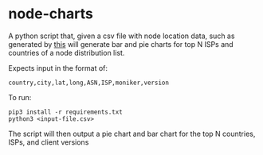 # node-charts
A python script that, given a csv file with node location data, such as generated by [this](https://github.com/validaoxyz/node-maps) will generate bar and pie charts for top N ISPs and countries of a node distribution list.

Expects input in the format of:
```
country,city,lat,long,ASN,ISP,moniker,version
```

To run:
```
pip3 install -r requirements.txt
python3 <input-file.csv>
```

The script will then output a pie chart and bar chart for the top N countries, ISPs, and client versions
